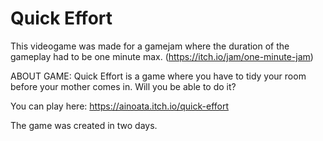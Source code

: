 # Quick Effort
 
This videogame was made for a gamejam where the duration of the gameplay had to be one minute max. (https://itch.io/jam/one-minute-jam)

ABOUT GAME:
Quick Effort is a game where you have to tidy your room before your mother comes in. Will you be able to do it?

You can play here: https://ainoata.itch.io/quick-effort

The game was created in two days. 

